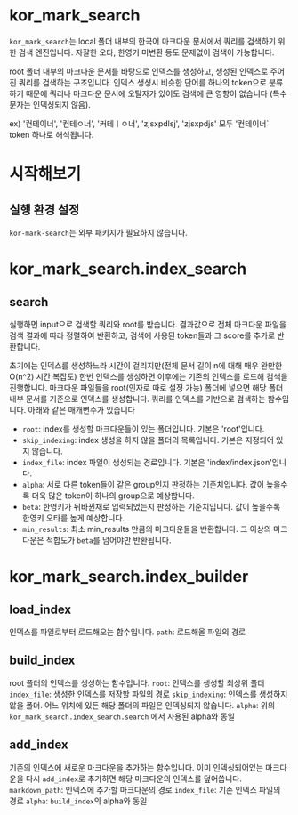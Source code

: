 # kor_mark_search
`kor_mark_search`는 local 폴더 내부의 한국어 마크다운 문서에서 쿼리를 검색하기 위한 검색 엔진입니다.
자잘한 오타, 한영키 미변환 등도 문제없이 검색이 가능합니다.

root 폴더 내부의 마크다운 문서를 바탕으로 인덱스를 생성하고, 생성된 인덱스로 주어진 쿼리를 검색하는 구조입니다. 인덱스 생성시 비슷한 단어를 하나의 token으로 분류하기 때문에 쿼리나 마크다운 문서에 오탈자가 있어도 검색에 큰 영향이 없습니다 (특수문자는 인덱싱되지 않음).

ex) '컨테이너', '컨테ㅇ너', '커테ㅣㅇ너', 'zjsxpdlsj', 'zjsxpdjs' 모두 '컨테이너` token 하나로 해석됩니다.

# 시작해보기
## 실행 환경 설정
`kor-mark-search`는 외부 패키지가 필요하지 않습니다.

# kor_mark_search.index_search
## search
실행하면 input으로 검색할 쿼리와 root를 받습니다.
결과값으로 전체 마크다운 파일을 검색 결과에 따라 정렬하여 반환하고, 검색에 사용된 token들과 그 score를 추가로 반환합니다.

초기에는 인덱스를 생성하느라 시간이 걸리지만(전체 문서 길이 n에 대해 매우 완만한 O(n^2) 시간 복잡도) 한번 인덱스를 생성하면 이후에는 기존의 인덱스를 로드해 검색을 진행합니다.
마크다운 파일들을 root(인자로 따로 설정 가능) 폴더에 넣으면 해당 폴더 내부 문서를 기준으로 인덱스를 생성합니다.
쿼리를 인덱스를 기반으로 검색하는 함수입니다. 아래와 같은 매개변수가 있습니다
- `root`: index를 생성할 마크다운들이 있는 폴더입니다. 기본은 'root'입니다.
- `skip_indexing`: index 생성을 하지 않을 폴더의 목록입니다. 기본은 지정되어 있지 않습니다.
- `index_file`: index 파일이 생성되는 경로입니다. 기본은 'index/index.json'입니다.
- `alpha`: 서로 다른 token들이 같은 group인지 판정하는 기준치입니다. 값이 높을수록 더욱 많은 token이 하나의 group으로 예상합니다.
- `beta`: 한영키가 뒤바뀐채로 입력되었는지 판정하는 기준치입니다. 값이 높을수록 한영키 오타를 높게 예상합니다.
- `min_results`: 최소 min_results 만큼의 마크다운들을 반환합니다. 그 이상의 마크다운은 적합도가 `beta`를 넘어야만 반환됩니다.

# kor_mark_search.index_builder
## load_index
인덱스를 파일로부터 로드해오는 함수입니다.
`path`: 로드해올 파일의 경로

## build_index
root 폴더의 인덱스를 생성하는 함수입니다.
`root`: 인덱스를 생성할 최상위 폴더
`index_file`: 생성한 인덱스를 저장할 파일의 경로
`skip_indexing`: 인덱스를 생성하지 않을 폴더. 어느 위치에 있든 해당 폴더의 파일은 인덱싱되지 않습니다.
`alpha`: 위의 `kor_mark_search.index_search.search` 에서 사용된 alpha와 동일

## add_index
기존의 인덱스에 새로운 마크다운을 추가하는 함수입니다. 이미 인덱싱되어있는 마크다운을 다시 `add_index`로 추가하면 해당 마크다운의 인덱스를 덮어씁니다.
`markdown_path`: 인덱스에 추가할 마크다운의 경로
`index_file`: 기존 인덱스 파일의 경로
`alpha`: `build_index`의 alpha와 동일